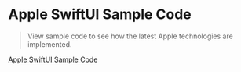 # Apple SwiftUI Sample Code

> View sample code to see how the latest Apple technologies are implemented.

[Apple SwiftUI Sample Code](https://developer.apple.com/wwdc20/sample-code/)
